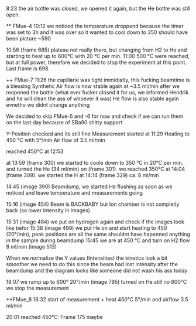 8:23 the air bottle was closed, we opened it again, but the He bottle was still open. 

** FMue-4
10:12 we noticed the temperature droppend because the timer was set to 3h and it was over so it wanted to cool down to 350
should have been picture ~590

10:56 (frame 685) plateau not really there, but changing from H2 to He and starting to heat up to 600°C with 20 °C per min.
11:00 500 °C were reached, but at full power, therefore we decided to stop the experiment at this point. Last frame is 698.

++ FMue-7
11:26 the capillarie was tight immidiatly, this fucking beamtime is a blessing
Synthetic Air flow is now stable again at ~3.5 ml/min after we reopened the bottle (what ever fucker closed it for us, we informed Hendrik and he will clean the ass of whoever it was)
He flow is also stable again evnetho we didnt change anything

We decided to skip FMue-5 and -6 for now and check if we can run them on the last day because of SBa90 shitty support

Y-Position checked and its still fine
Measurement started at 11:29
Heating to 450 °C with 5°/min
Air flow of 3.5 ml/min

reached 450°C at 12:53

at 13:59 (frame 300) we started to coole down to 350 °C in 20°C per min. and turned the He (34 ml/min) on (frame 301). 
we reached 350°C at   14:04 (frame 309). 
we started the H at 14:14 (frame 329) ca. 8 ml/min


14.45 (image 390) Beamdump, we started He flushing as soon as we noticed and leave temperature and measurements going

15:16 (image 454) Beam is BACKBABY but Ion chamber is not completly back (so lower intensity in images)

15:31 (image 484) we put on hydrogen again and check if the images look like befor
15:38 (image 499) we put He on and start heating to 450 (20°/min), peak positions are all the same shouldnt have hapenned anything in the sample during beamdump
15:45 we are at 450 °C and turn on H2 flow 8 ml/min (image 513)

When we normalize the Y values (Intensities) the kinetics look a bit smoother
we need to do this since the beam had lost intensity after the beamdump and the diagram looks like someone did not wash his ass today

18:07 we ramp up to 600° 20°/min (image 795)
turned on He
still no 600°C we stop the measurement

**FMue_8
18:32 start of measurement + heat 450°C 5°/min and airflow 3.5 ml/min

20:01 reached 450°C: Frame 175 maybe



